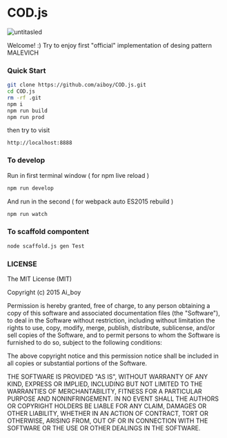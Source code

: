 # COD.js
![untitasled](https://cloud.githubusercontent.com/assets/1760346/10108226/62fcbc58-63c8-11e5-9a14-b3e7e9487002.png)

Welcome! :) Try to enjoy first "official" implementation of desing pattern MALEVICH

### Quick Start
```sh
git clone https://github.com/aiboy/COD.js.git
cd COD.js
rm -rf .git
npm i
npm run build
npm run prod
```

then try to visit
```
http://localhost:8888
```

### To develop

Run in first terminal window ( for npm live reload )
```sh
npm run develop
```
And run in the second ( for webpack auto ES2015 rebuild )
```sh
npm run watch
```

### To scaffold compontent
```sh
node scaffold.js gen Test
```

### LICENSE
The MIT License (MIT)

Copyright (c) 2015 Ai_boy

Permission is hereby granted, free of charge, to any person obtaining a copy
of this software and associated documentation files (the "Software"), to deal
in the Software without restriction, including without limitation the rights
to use, copy, modify, merge, publish, distribute, sublicense, and/or sell
copies of the Software, and to permit persons to whom the Software is
furnished to do so, subject to the following conditions:

The above copyright notice and this permission notice shall be included in all
copies or substantial portions of the Software.

THE SOFTWARE IS PROVIDED "AS IS", WITHOUT WARRANTY OF ANY KIND, EXPRESS OR
IMPLIED, INCLUDING BUT NOT LIMITED TO THE WARRANTIES OF MERCHANTABILITY,
FITNESS FOR A PARTICULAR PURPOSE AND NONINFRINGEMENT. IN NO EVENT SHALL THE
AUTHORS OR COPYRIGHT HOLDERS BE LIABLE FOR ANY CLAIM, DAMAGES OR OTHER
LIABILITY, WHETHER IN AN ACTION OF CONTRACT, TORT OR OTHERWISE, ARISING FROM,
OUT OF OR IN CONNECTION WITH THE SOFTWARE OR THE USE OR OTHER DEALINGS IN THE
SOFTWARE.
